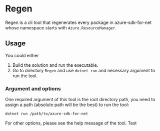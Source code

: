 # Regen

Regen is a cli tool that regenerates every package in azure-sdk-for-net whose namespace starts with `Azure.ResourceManager`.

## Usage

You could either

1. Build the solution and run the executable.
1. Go to directory `Regen` and use `dotnet run` and necessary argument to run the tool.

### Argument and options

One required argument of this tool is the root directory path, you need to assign a path (absolute path will be the best) to run the tool:

```
dotnet run /path/to/azure-sdk-for-net
```

For other options, please see the help message of the tool.
Test
